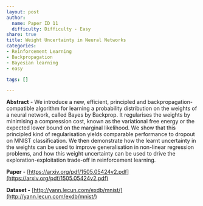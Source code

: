 ```yaml
---
layout: post
author:
  name: Paper ID 11
  difficulty: Difficulty - Easy
share: true
title: Weight Uncertainty in Neural Networks
categories:
- Reinforcement Learning
- Backpropagation
- Bayesian learning
- easy

tags: []

---
```

**Abstract** - We introduce a new, efficient, principled and backpropagation-compatible algorithm for learning a probability distribution on the weights of a neural network, called Bayes by Backprop. It regularises the weights by minimising a compression cost, known as the variational free energy or the expected lower bound on the marginal likelihood. We show that this principled kind of regularisation yields comparable performance to dropout on MNIST classification. We then demonstrate how the learnt uncertainty in the weights can be used to improve generalisation in non-linear regression problems, and how this weight uncertainty can be used to drive the exploration-exploitation trade-off in reinforcement learning.

**Paper** - [https://arxiv.org/pdf/1505.05424v2.pdf](https://arxiv.org/pdf/1505.05424v2.pdf)

**Dataset -** [http://yann.lecun.com/exdb/mnist/](http://yann.lecun.com/exdb/mnist/)
    
